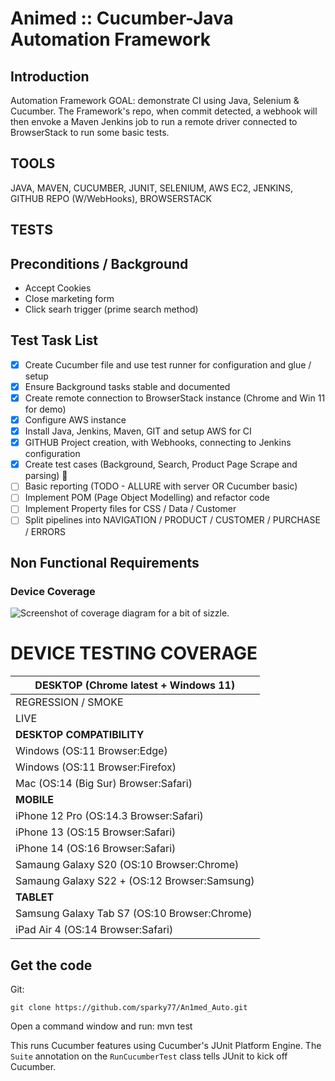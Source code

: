 # Animed :: Cucumber-Java Automation Framework  

## Introduction
Automation Framework GOAL: demonstrate CI using Java, Selenium & Cucumber.  The Framework's repo, when commit detected, a webhook will then envoke a Maven Jenkins job to run a remote driver connected to BrowserStack to run some basic tests.


## TOOLS
JAVA, MAVEN, CUCUMBER, JUNIT, SELENIUM, AWS EC2, JENKINS, GITHUB REPO (W/WebHooks), BROWSERSTACK

## TESTS

## Preconditions / Background

- Accept Cookies
- Close marketing form
- Click searh trigger (prime search method)

## Test Task List

- [x] Create Cucumber file and use test runner for configuration and glue / setup
- [x] Ensure Background tasks stable and documented
- [x] Create remote connection to BrowserStack instance (Chrome and Win 11 for demo)
- [x] Configure AWS instance
- [x] Install Java, Jenkins, Maven, GIT and setup AWS for CI
- [x] GITHUB Project creation, with Webhooks, connecting to Jenkins configuration
- [x] Create test cases (Background, Search, Product Page Scrape and parsing) :tada:
- [ ] Basic reporting (TODO - ALLURE with server OR Cucumber basic)
- [ ] Implement POM (Page Object Modelling) and refactor code
- [ ] Implement Property files for CSS / Data / Customer 
- [ ] Split pipelines into NAVIGATION / PRODUCT / CUSTOMER / PURCHASE / ERRORS 

## Non Functional Requirements

### Device Coverage

![Screenshot of coverage diagram for a bit of sizzle.](https://cdn-icons-png.flaticon.com/512/17/17470.png)

# DEVICE TESTING COVERAGE
|**DESKTOP (Chrome latest + Windows 11)**|
|--|
|REGRESSION / SMOKE| |[Date %]()|
|LIVE||[]()|
|**DESKTOP COMPATIBILITY**||
|Windows (OS:11 Browser:Edge)| |[Date %]()|
|Windows (OS:11 Browser:Firefox)| |[Date %]()|
|Mac (OS:14 (Big Sur) Browser:Safari)| |[Date %]()|
|**MOBILE**||
|iPhone 12 Pro (OS:14.3 Browser:Safari)| |[Date %]()|
|iPhone 13 (OS:15 Browser:Safari)| |[Date %]()|
|iPhone 14 (OS:16 Browser:Safari)| |[Date %]()|
|Samaung Galaxy S20 (OS:10 Browser:Chrome)| |[Date %]()|
|Samaung Galaxy S22 + (OS:12 Browser:Samsung)| |[Date %]()|
|**TABLET**||
|Samsung Galaxy Tab S7 (OS:10 Browser:Chrome)| |[Date %]()|
|iPad Air 4 (OS:14 Browser:Safari)||[Date %]()|

## Get the code

Git:

    git clone https://github.com/sparky77/An1med_Auto.git

Open a command window and run:
mvn test

This runs Cucumber features using Cucumber's JUnit Platform Engine. The `Suite`
annotation on the `RunCucumberTest` class tells JUnit to kick off Cucumber.

